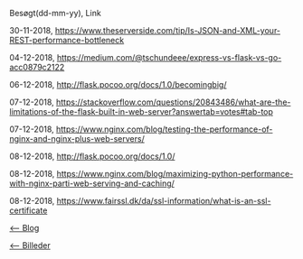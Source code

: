 Besøgt(dd-mm-yy), Link

30-11-2018, https://www.theserverside.com/tip/Is-JSON-and-XML-your-REST-performance-bottleneck

04-12-2018, https://medium.com/@tschundeee/express-vs-flask-vs-go-acc0879c2122

06-12-2018, http://flask.pocoo.org/docs/1.0/becomingbig/

07-12-2018, https://stackoverflow.com/questions/20843486/what-are-the-limitations-of-the-flask-built-in-web-server?answertab=votes#tab-top

07-12-2018, https://www.nginx.com/blog/testing-the-performance-of-nginx-and-nginx-plus-web-servers/

08-12-2018, http://flask.pocoo.org/docs/1.0/

08-12-2018, https://www.nginx.com/blog/maximizing-python-performance-with-nginx-parti-web-serving-and-caching/

08-12-2018, https://www.fairssl.dk/da/ssl-information/what-is-an-ssl-certificate


[<-- Blog](https://michael2750.github.io/Flask_on_NGINX/index)

[<-- Billeder](https://github.com/michael2750/Flask_on_NGINX/tree/master/images)
